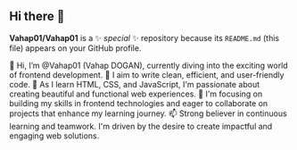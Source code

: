 ## Hi there 👋


**Vahap01/Vahap01** is a ✨ _special_ ✨ repository because its `README.md` (this file) appears on your GitHub profile.

👋 Hi, I’m @Vahap01 (Vahap DOGAN), currently diving into the exciting world of frontend development.
👀 I aim to write clean, efficient, and user-friendly code.
🌱 As I learn HTML, CSS, and JavaScript, I'm passionate about creating beautiful and functional web experiences.
💞️ I'm focusing on building my skills in frontend technologies and eager to collaborate on projects that enhance my learning journey.
📫 Strong believer in continuous learning and teamwork. I'm driven by the desire to create impactful and engaging web solutions.

